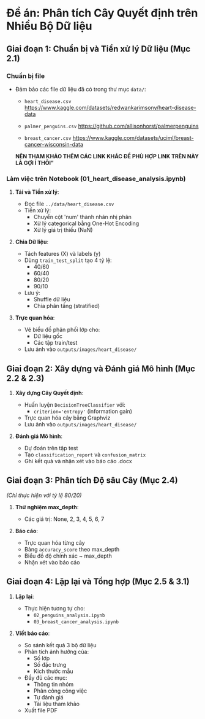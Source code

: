 # Đề án: Phân tích Cây Quyết định trên Nhiều Bộ Dữ liệu

## Giai đoạn 1: Chuẩn bị và Tiền xử lý Dữ liệu (Mục 2.1)

### Chuẩn bị file
- Đảm bảo các file dữ liệu đã có trong thư mục `data/`:
  - `heart_disease.csv` https://www.kaggle.com/datasets/redwankarimsony/heart-disease-data
  
  - `palmer_penguins.csv` https://github.com/allisonhorst/palmerpenguins
  
  - `breast_cancer.csv` https://www.kaggle.com/datasets/uciml/breast-cancer-wisconsin-data
  
  **NÊN THAM KHẢO THÊM CÁC LINK KHÁC ĐỂ PHÙ HỢP LINK TRÊN NÀY LÀ GỢI Í THÔI"**

### Làm việc trên Notebook (01_heart_disease_analysis.ipynb)
1. **Tải và Tiền xử lý**:
   - Đọc file `../data/heart_disease.csv`
   - Tiền xử lý:
     - Chuyển cột 'num' thành nhãn nhị phân
     - Xử lý categorical bằng One-Hot Encoding
     - Xử lý giá trị thiếu (NaN)

2. **Chia Dữ liệu**:
   - Tách features (X) và labels (y)
   - Dùng `train_test_split` tạo 4 tỷ lệ:
     - 40/60
     - 60/40
     - 80/20
     - 90/10
   - Lưu ý:
     - Shuffle dữ liệu
     - Chia phân tầng (stratified)

3. **Trực quan hóa**:
   - Vẽ biểu đồ phân phối lớp cho:
     - Dữ liệu gốc
     - Các tập train/test
   - Lưu ảnh vào `outputs/images/heart_disease/`

## Giai đoạn 2: Xây dựng và Đánh giá Mô hình (Mục 2.2 & 2.3)

1. **Xây dựng Cây Quyết định**:
   - Huấn luyện `DecisionTreeClassifier` với:
     - `criterion='entropy'` (information gain)
   - Trực quan hóa cây bằng Graphviz
   - Lưu ảnh vào `outputs/images/heart_disease/`

2. **Đánh giá Mô hình**:
   - Dự đoán trên tập test
   - Tạo `classification_report` và `confusion_matrix`
   - Ghi kết quả và nhận xét vào báo cáo .docx

## Giai đoạn 3: Phân tích Độ sâu Cây (Mục 2.4)

*(Chỉ thực hiện với tỷ lệ 80/20)*

1. **Thử nghiệm max_depth**:
   - Các giá trị: None, 2, 3, 4, 5, 6, 7

2. **Báo cáo**:
   - Trực quan hóa từng cây
   - Bảng `accuracy_score` theo max_depth
   - Biểu đồ độ chính xác ~ max_depth
   - Nhận xét vào báo cáo

## Giai đoạn 4: Lặp lại và Tổng hợp (Mục 2.5 & 3.1)

1. **Lặp lại**:
   - Thực hiện tương tự cho:
     - `02_penguins_analysis.ipynb`
     - `03_breast_cancer_analysis.ipynb`

2. **Viết báo cáo**:
   - So sánh kết quả 3 bộ dữ liệu
   - Phân tích ảnh hưởng của:
     - Số lớp
     - Số đặc trưng
     - Kích thước mẫu
   - Đầy đủ các mục:
     - Thông tin nhóm
     - Phân công công việc
     - Tự đánh giá
     - Tài liệu tham khảo
   - Xuất file PDF

